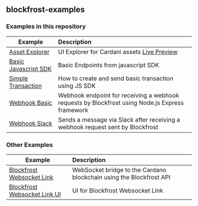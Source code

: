 ## blockfrost-examples

### Examples in this repository

| Example                                             | Description                                                                                     |
| --------------------------------------------------- | :---------------------------------------------------------------------------------------------- |
| [Asset Explorer](./examples/asset-explorer)         | UI Explorer for Cardani assets [Live Preview](https://cardano-tokens.com)                       |
| [Basic Javascript SDK](./examples/basic)            | Basic Endpoints from javascript SDK                                                             |
| [Simple Transaction](./examples/simple-transaction) | How to create and send basic transaction using JS SDK                                           |
| [Webhook Basic](./examples/webhook-basic)           | Webhook endpoint for receiving a webhook requests by Blockfrost using Node.js Express framework |
| [Webhook Slack](./examples/webhook-slack)           | Sends a message via Slack after receiving a webhook request sent by Blockfrost                  |

### Other Examples

| Example                                                                                    | Description                                                         |
| ------------------------------------------------------------------------------------------ | :------------------------------------------------------------------ |
| [Blockfrost Websocket Link](https://github.com/blockfrost/blockfrost-websocket-link)       | WebSocket bridge to the Cardano blockchain using the Blockfrost API |
| [Blockfrost Websocket Link UI](https://github.com/blockfrost/blockfrost-websocket-link-ui) | UI for Blockfrost Websocket Link                                    |
